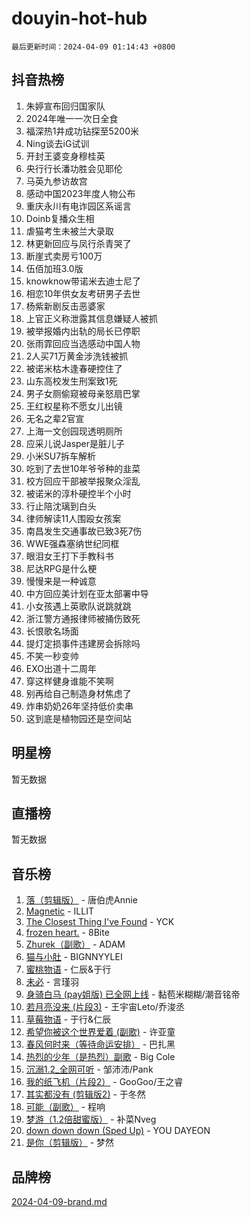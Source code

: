 # douyin-hot-hub

`最后更新时间：2024-04-09 01:14:43 +0800`

## 抖音热榜

1. 朱婷宣布回归国家队
1. 2024年唯一一次日全食
1. 福深热1井成功钻探至5200米
1. Ning谈去iG试训
1. 开封王婆变身穆桂英
1. 央行行长潘功胜会见耶伦
1. 马英九参访故宫
1. 感动中国2023年度人物公布
1. 重庆永川有电诈园区系谣言
1. Doinb复播众生相
1. 虐猫考生未被兰大录取
1. 林更新回应与凤行杀青哭了
1. 断崖式卖房亏100万
1. 伍佰加班3.0版
1. knowknow带诺米去迪士尼了
1. 相恋10年供女友考研男子去世
1. 杨紫新剧反击恶婆家
1. 上官正义称泄露其信息嫌疑人被抓
1. 被举报婚内出轨的局长已停职
1. 张雨霏回应当选感动中国人物
1. 2人买71万黄金涉洗钱被抓
1. 被诺米枯木逢春硬控住了
1. 山东高校发生刑案致1死
1. 男子女厕偷窥被母亲怒扇巴掌
1. 王红权星称不愿女儿出镜
1. 无名之辈2官宣
1. 上海一文创园现透明厕所
1. 应采儿说Jasper是脏儿子
1. 小米SU7拆车解析
1. 吃到了去世10年爷爷种的韭菜
1. 校方回应干部被举报聚众淫乱
1. 被诺米的淳朴硬控半个小时
1. 行止陪沈璃到白头
1. 律师解读11人围殴女孩案
1. 南昌发生交通事故已致3死7伤
1. WWE强森塞纳世纪同框
1. 眼泪女王打下手教科书
1. 尼达RPG是什么梗
1. 慢慢来是一种诚意
1. 中方回应美计划在亚太部署中导
1. 小女孩遇上英歌队说跳就跳
1. 浙江警方通报律师被捅伤致死
1. 长恨歌名场面
1. 提灯定损事件违建房会拆除吗
1. 不笑一秒变帅
1. EXO出道十二周年
1. 穿这样健身谁能不笑啊
1. 别再给自己制造身材焦虑了
1. 炸串奶奶26年坚持低价卖串
1. 这到底是植物园还是空间站

## 明星榜

暂无数据

## 直播榜

暂无数据

## 音乐榜

1. [落（剪辑版）](https://sf5-hl-cdn-tos.douyinstatic.com/obj/tos-cn-ve-2774/o0h6HvN1BBbli9LtU3i5fQIleBQMF5Cg4TZmmC) - 唐伯虎Annie
1. [Magnetic](https://sf3-cdn-tos.douyinstatic.com/obj/tos-cn-ve-2774/oAQCYdBNZfLACGDmVFAsfAtpy32tqErgQ3XgBN) - ILLIT
1. [The Closest Thing I've Found](https://sf5-hl-cdn-tos.douyinstatic.com/obj/tos-cn-ve-2774/514ab5d9146f4d2ca454b7adff8e5e4d) - YCK
1. [frozen heart.](https://sf3-cdn-tos.douyinstatic.com/obj/tos-cn-ve-2774/oIIWJfyjIACZA9zQMtnJ6hQQhFC4vhCupoRBsO) - 8Bite
1. [Zhurek（副歌）](https://sf3-cdn-tos.douyinstatic.com/obj/tos-cn-ve-2774/ooQm8FBZQDlf0btEYgVpCcSCQfrdJGBEKZYBGS) - ADAM
1. [猫与小肚](https://sf5-hl-cdn-tos.douyinstatic.com/obj/tos-cn-ve-2774/osZeoClMECgK8DYl6VebABgbchEtPYQjZEnRtd) - BIGNNYYLEI
1. [蜜桃物语](https://sf3-cdn-tos.douyinstatic.com/obj/tos-cn-ve-2774/oIhOSCZtIACtYU4XQkngiW9kCBfVD1Fz9IYeqL) - 仁辰&于行
1. [未必](https://sf27-cdn-tos.douyinstatic.com/obj/tos-cn-ve-2774/ogntQMFnKQDZUgTCYuJgfLEtleYZZFxBQqhhFB) - 言瑾羽
1. [身骑白马 (pay姐版) 已全网上线](https://sf3-cdn-tos.douyinstatic.com/obj/tos-cn-ve-2774/oQLO5ZgLsFkaDhdIIveF2zUCgfweY0gWaH4AQG) - 黏苞米糊糊/潮音铭帝
1. [若月亮没来 (片段3)](https://sf3-cdn-tos.douyinstatic.com/obj/tos-cn-ve-2774/okfyEUsGW1B1ovJi5JiN9IjvAT2lMwA054GoEB) - 王宇宙Leto/乔浚丞
1. [草莓物语](https://sf5-hl-cdn-tos.douyinstatic.com/obj/tos-cn-ve-2774/okynhJ7jEAIIZBfsLgYMEI8QC3WbQNN66RKzhT) - 于行&仁辰
1. [希望你被这个世界爱着 (副歌)](https://sf5-hl-cdn-tos.douyinstatic.com/obj/tos-cn-ve-2774/oUHCmWQfZlE3QQBKBeD8rCFLpJzPgCpImhsxMt) - 许亚童
1. [春风何时来（等待命运安排）](https://sf5-hl-cdn-tos.douyinstatic.com/obj/tos-cn-ve-2774/oICBNbD3gelMfB4WgiD1KI2jQtXZE2FgHLwtsl) - 巴扎黑
1. [热烈的少年（是热烈）副歌](https://sf5-hl-cdn-tos.douyinstatic.com/obj/tos-cn-ve-2774/owVNI0CLDAUMtSz6TEYvfFBFL4UDFFhLfgK8fa) - Big Cole
1. [沉溺1.2_全网可听](https://sf5-hl-cdn-tos.douyinstatic.com/obj/tos-cn-ve-2774/ok2QoiBqsWAX9McZmWiI9gAB0EzwD4Xj6yfmtH) - 邹沛沛/Pank
1. [我的纸飞机（片段2）](https://sf3-cdn-tos.douyinstatic.com/obj/tos-cn-ve-2774/oM2ZrKcg2CD5AeRB2gkeXOFB1IxAGJdZPazYHf) - GooGoo/王之睿
1. [其实都没有 (剪辑版2)](https://sf3-cdn-tos.douyinstatic.com/obj/tos-cn-ve-2774/oEBNQenHZtBhxYjGgUDQk0BCHTigQafgFlbQ7k) - 于冬然
1. [可能（副歌）](https://sf5-hl-cdn-tos.douyinstatic.com/obj/tos-cn-ve-2774/cde1731888894259b333569393c2fb51) - 程响
1. [梦游（1.2倍甜蜜版）](https://sf3-cdn-tos.douyinstatic.com/obj/tos-cn-ve-2774/o4gyAUm8hwufoEABmwVIiQtHsFuGzAEEWtNMzo) - 补菜Nveg
1. [down down down (Sped Up)](https://sf3-cdn-tos.douyinstatic.com/obj/tos-cn-ve-2774/ow80iABiXIO9DsFwK6WeZKMaJRi3BPJAotDy8m) - YOU DAYEON
1. [是你（剪辑版）](https://sf5-hl-cdn-tos.douyinstatic.com/obj/tos-cn-ve-2774/46019dae783c4c969944217fe1cfafc4) - 梦然

## 品牌榜

[2024-04-09-brand.md](2024-04-09-brand.md)
